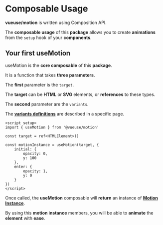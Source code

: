 # Composable Usage

**vueuse/motion** is written using Composition API.

The **composable usage** of this **package** allows you to create **animations** from the `setup` hook of your **components**.

## Your first useMotion

useMotion is the **core composable** of this **package**.

It is a function that takes **three parameters**.

The **first** parameter is the `target`.

The **target** can be **HTML** or **SVG** elements, or **references** to these types.

The **second** parameter are the `variants`.

The [**variants definitions**](/variants) are described in a specific page.

```vue
<script setup>
import { useMotion } from '@vueuse/motion'

const target = ref<HTMLElement>()

const motionInstance = useMotion(target, {
    initial: {
        opacity: 0,
        y: 100
    },
    enter: {
        opacity: 1,
        y: 0
    }
})
</script>
```

Once called, the **useMotion** composable will **return** an instance of [**Motion Instance**](/motion-instance).

By using this **motion instance** members, you will be able to **animate** the **element** with **ease**.

